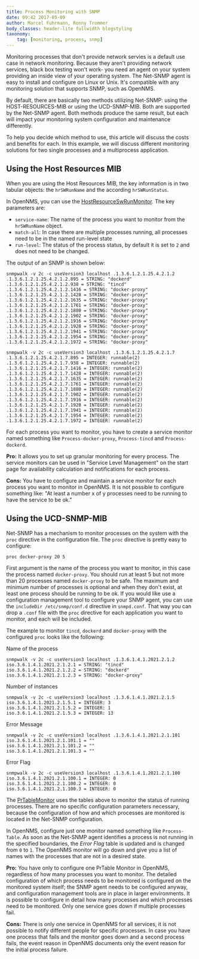 ```yaml
---
title: Process Monitoring with SNMP
date: 09:42 2017-05-09
author: Marcel Fuhrmann, Ronny Trommer
body_classes: header-lite fullwidth blogstyling
taxonomy:
    tag: [monitoring, process, snmp]
---
```


Monitoring processes that don't provide network servies is a default use case in network monitoring.
Because they aren't providing network services, black box testing won't work- you need an agent on your system providing an inside view of your operating system.
The Net-SNMP agent is easy to install and configure on Linux or Unix.
It's compatible with any monitoring solution that supports SNMP, such as OpenNMS.

By default, there are basically two methods utilizing Net-SNMP: using the HOST-RESOURCES-MIB or using the UCD-SNMP-MIB. Both are supported by the Net-SNMP agent.
Both methods produce the same result, but each will impact your monitoring system configuration and maintenance differently.  

To help you decide which method to use, this article will discuss the costs and benefits for each.
In this example, we will discuss different monitoring solutions for two single processes and a multiprocess application.

## Using the Host Resources MIB

When you are using the Host Resources MIB, the key information is in two tabular objects: the `hrSWRunName` and the according `hrSWRunStatus`.

In OpenNMS, you can use the [HostResourceSwRunMonitor](http://docs.opennms.org/opennms/releases/19.0.1/guide-admin/guide-admin.html#_hostresourceswrunmonitor).
The key parameters are:

* `service-name`: The name of the process you want to monitor from the `hrSWRunName` object.
* `match-all`: In case there are multiple processes running, all processes need to be in the named run-level state
* `run-level`: The status of the process status, by default it is set to `2` and does not need to be changed.

The output of an SNMP is shown below:

```
snmpwalk -v 2c -c useVersion3 localhost .1.3.6.1.2.1.25.4.2.1.2
.1.3.6.1.2.1.25.4.2.1.2.895 = STRING: "dockerd"
.1.3.6.1.2.1.25.4.2.1.2.938 = STRING: "tincd"
.1.3.6.1.2.1.25.4.2.1.2.1416 = STRING: "docker-proxy"
.1.3.6.1.2.1.25.4.2.1.2.1428 = STRING: "docker-proxy"
.1.3.6.1.2.1.25.4.2.1.2.1635 = STRING: "docker-proxy"
.1.3.6.1.2.1.25.4.2.1.2.1761 = STRING: "docker-proxy"
.1.3.6.1.2.1.25.4.2.1.2.1880 = STRING: "docker-proxy"
.1.3.6.1.2.1.25.4.2.1.2.1902 = STRING: "docker-proxy"
.1.3.6.1.2.1.25.4.2.1.2.1916 = STRING: "docker-proxy"
.1.3.6.1.2.1.25.4.2.1.2.1928 = STRING: "docker-proxy"
.1.3.6.1.2.1.25.4.2.1.2.1941 = STRING: "docker-proxy"
.1.3.6.1.2.1.25.4.2.1.2.1954 = STRING: "docker-proxy"
.1.3.6.1.2.1.25.4.2.1.2.1972 = STRING: "docker-proxy"
```

```
snmpwalk -v 2c -c useVersion3 localhost .1.3.6.1.2.1.25.4.2.1.7
.1.3.6.1.2.1.25.4.2.1.7.895 = INTEGER: runnable(2)
.1.3.6.1.2.1.25.4.2.1.7.938 = INTEGER: runnable(2)
.1.3.6.1.2.1.25.4.2.1.7.1416 = INTEGER: runnable(2)
.1.3.6.1.2.1.25.4.2.1.7.1428 = INTEGER: runnable(2)
.1.3.6.1.2.1.25.4.2.1.7.1635 = INTEGER: runnable(2)
.1.3.6.1.2.1.25.4.2.1.7.1761 = INTEGER: runnable(2)
.1.3.6.1.2.1.25.4.2.1.7.1880 = INTEGER: runnable(2)
.1.3.6.1.2.1.25.4.2.1.7.1902 = INTEGER: runnable(2)
.1.3.6.1.2.1.25.4.2.1.7.1916 = INTEGER: runnable(2)
.1.3.6.1.2.1.25.4.2.1.7.1928 = INTEGER: runnable(2)
.1.3.6.1.2.1.25.4.2.1.7.1941 = INTEGER: runnable(2)
.1.3.6.1.2.1.25.4.2.1.7.1954 = INTEGER: runnable(2)
.1.3.6.1.2.1.25.4.2.1.7.1972 = INTEGER: runnable(2)
```

For each process you want to monitor, you have to create a service monitor named something like `Process-docker-proxy`, `Process-tincd` and `Process-dockerd`.

**Pro:**
It allows you to set up granular monitoring for every process.
The service monitors can be used in "Service Level Management" on the start page for availability calculation and notifications for each process.

**Cons:**
You have to configure and maintain a service monitor for each process you want to monitor in OpenNMS.
It is not possible to configure something like: "At least a number x of y processes need to be running to have the service to be ok."

## Using the UCD-SNMP-MIB

Net-SNMP has a mechanism to monitor processes on the system with the `proc` directive in the configuration file.
The `proc` directive is pretty easy to configure:

`proc docker-proxy 20 5`

First argument is the name of the process you want to monitor, in this case the process named `docker-proxy`.
You should run at least 5 but not more than 20 processes named `docker-proxy` to be safe.
The maximum and minimum number of processes is optional and when they don't exist, at least one process should be running to be ok.
If you would like use a configuration management tool to configure your SNMP agent, you can use the `includeDir /etc/snmp/conf.d` directive in `snmpd.conf`.
That way you can drop a  `.conf` file with the `proc` directive for each application you want to monitor, and each will be included.

The example to monitor `tincd`, `dockerd` and `docker-proxy` with the configured `proc` looks like the following:

Name of the process

```
snmpwalk -v 2c -c useVersion3 localhost .1.3.6.1.4.1.2021.2.1.2
iso.3.6.1.4.1.2021.2.1.2.1 = STRING: "tincd"
iso.3.6.1.4.1.2021.2.1.2.2 = STRING: "dockerd"
iso.3.6.1.4.1.2021.2.1.2.3 = STRING: "docker-proxy"
```

Number of instances

```
snmpwalk -v 2c -c useVersion3 localhost .1.3.6.1.4.1.2021.2.1.5
iso.3.6.1.4.1.2021.2.1.5.1 = INTEGER: 3
iso.3.6.1.4.1.2021.2.1.5.2 = INTEGER: 1
iso.3.6.1.4.1.2021.2.1.5.3 = INTEGER: 13
```

Error Message

```
snmpwalk -v 2c -c useVersion3 localhost .1.3.6.1.4.1.2021.2.1.101
iso.3.6.1.4.1.2021.2.1.101.1 = ""
iso.3.6.1.4.1.2021.2.1.101.2 = ""
iso.3.6.1.4.1.2021.2.1.101.3 = ""
```

Error Flag

```
snmpwalk -v 2c -c useVersion3 localhost .1.3.6.1.4.1.2021.2.1.100
iso.3.6.1.4.1.2021.2.1.100.1 = INTEGER: 0
iso.3.6.1.4.1.2021.2.1.100.2 = INTEGER: 0
iso.3.6.1.4.1.2021.2.1.100.3 = INTEGER: 0
```

The [PrTableMonitor](http://docs.opennms.org/opennms/releases/19.0.1/guide-admin/guide-admin.html#_prtablemonitor) uses the tables above to monitor the status of running processes.
There are no specific configuration parameters necessary, because the configuration of how and which processes are monitored is located in the Net-SNMP configuration.

In OpenNMS, configure just one monitor named something like `Process-Table`.
As soon as the Net-SNMP agent identifies a process is not running in the specified boundaries, the _Error Flag_ table is updated and is changed from `0` to `1`.
The OpenNMS monitor will go down and give you a list of names with the processes that are not in a desired state.

**Pro:**
You have only to configure one PrTable Monitor in OpenNMS, regardless of how many processes you want to monitor.
The detailed configuration of which process needs to be monitored is configured on the monitored system itself; the SNMP agent needs to be configured anyway, and configuration management tools are in place in larger environments.
It is possible to configure in detail how many processes and which processes need to be monitored.
Only one service goes down if multiple processes fail.

**Cons:**
There is only one service in OpenNMS for all services, it is not possible to notify different people for specific processes.
In case you have one process that fails and the monitor goes down and a second process fails, the event reason in OpenNMS documents only the event reason for the initial process failure.
